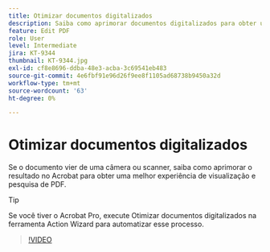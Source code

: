 ```yaml
---
title: Otimizar documentos digitalizados
description: Saiba como aprimorar documentos digitalizados para obter uma melhor experiência de visualização e pesquisa de PDF
feature: Edit PDF
role: User
level: Intermediate
jira: KT-9344
thumbnail: KT-9344.jpg
exl-id: cf8e8696-ddba-48e3-acba-3c69541eb483
source-git-commit: 4e6fbf91e96d26f9ee8f1105ad68738b9450a32d
workflow-type: tm+mt
source-wordcount: '63'
ht-degree: 0%

---
```


# Otimizar documentos digitalizados

Se o documento vier de uma câmera ou scanner, saiba como aprimorar o resultado no Acrobat para obter uma melhor experiência de visualização e pesquisa de PDF.

>[!TIP]
>
>Se você tiver o Acrobat Pro, execute Otimizar documentos digitalizados na ferramenta Action Wizard para automatizar esse processo.

>[!VIDEO](https://video.tv.adobe.com/v/340823?quality=12&learn=on&hidetitle=true)

